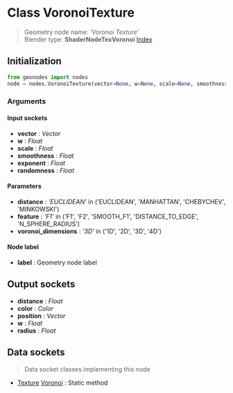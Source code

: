 
# Class VoronoiTexture

> Geometry node name: _'Voronoi Texture'_<br>Blender type:  **ShaderNodeTexVoronoi**
[Index](/docs/index.md)

## Initialization


```python
from geonodes import nodes
node = nodes.VoronoiTexture(vector=None, w=None, scale=None, smoothness=None, exponent=None, randomness=None, distance='EUCLIDEAN', feature='F1', voronoi_dimensions='3D', label=None)
```


### Arguments


#### Input sockets



- **vector** : _Vector_
- **w** : _Float_
- **scale** : _Float_
- **smoothness** : _Float_
- **exponent** : _Float_
- **randomness** : _Float_



#### Parameters



- **distance** : _'EUCLIDEAN'_ in ('EUCLIDEAN', 'MANHATTAN', 'CHEBYCHEV', 'MINKOWSKI')
- **feature** : _'F1'_ in ('F1', 'F2', 'SMOOTH_F1', 'DISTANCE_TO_EDGE', 'N_SPHERE_RADIUS')
- **voronoi_dimensions** : _'3D'_ in ('1D', '2D', '3D', '4D')



#### Node label



- **label** : Geometry node label



## Output sockets



- **distance** : _Float_
- **color** : _Color_
- **position** : _Vector_
- **w** : _Float_
- **radius** : _Float_



## Data sockets

> Data socket classes implementing this node


- [Texture](../sockets/Texture.md) [Voronoi](../sockets/Texture.md#voronoi) : Static method



